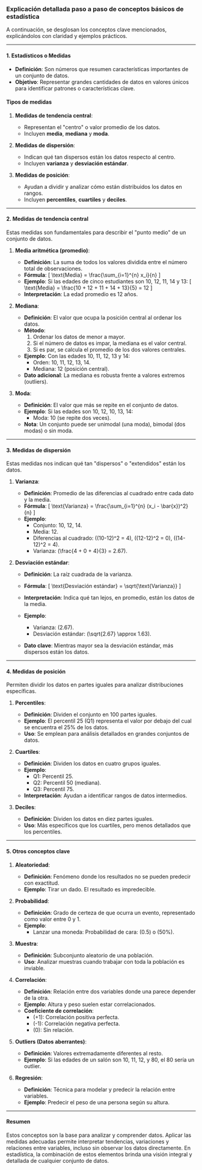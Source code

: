### Explicación detallada paso a paso de conceptos básicos de estadística

A continuación, se desglosan los conceptos clave mencionados, explicándolos con claridad y ejemplos prácticos.

---

#### **1. Estadísticos o Medidas**
- **Definición**: Son números que resumen características importantes de un conjunto de datos.
- **Objetivo**: Representar grandes cantidades de datos en valores únicos para identificar patrones o características clave.

#### **Tipos de medidas**
1. **Medidas de tendencia central**:
   - Representan el "centro" o valor promedio de los datos.
   - Incluyen **media**, **mediana** y **moda**.

2. **Medidas de dispersión**:
   - Indican qué tan dispersos están los datos respecto al centro.
   - Incluyen **varianza** y **desviación estándar**.

3. **Medidas de posición**:
   - Ayudan a dividir y analizar cómo están distribuidos los datos en rangos.
   - Incluyen **percentiles**, **cuartiles** y **deciles**.

---

#### **2. Medidas de tendencia central**
Estas medidas son fundamentales para describir el "punto medio" de un conjunto de datos.

1. **Media aritmética (promedio)**:
   - **Definición**: La suma de todos los valores dividida entre el número total de observaciones.
   - **Fórmula**: 
     \[
     \text{Media} = \frac{\sum_{i=1}^{n} x_i}{n}
     \]
   - **Ejemplo**: Si las edades de cinco estudiantes son 10, 12, 11, 14 y 13:
     \[
     \text{Media} = \frac{10 + 12 + 11 + 14 + 13}{5} = 12
     \]
   - **Interpretación**: La edad promedio es 12 años.

2. **Mediana**:
   - **Definición**: El valor que ocupa la posición central al ordenar los datos.
   - **Método**:
     1. Ordenar los datos de menor a mayor.
     2. Si el número de datos es impar, la mediana es el valor central.
     3. Si es par, se calcula el promedio de los dos valores centrales.
   - **Ejemplo**: Con las edades 10, 11, 12, 13 y 14:
     - Orden: 10, 11, 12, 13, 14.
     - Mediana: 12 (posición central).
   - **Dato adicional**: La mediana es robusta frente a valores extremos (outliers).

3. **Moda**:
   - **Definición**: El valor que más se repite en el conjunto de datos.
   - **Ejemplo**: Si las edades son 10, 12, 10, 13, 14:
     - Moda: 10 (se repite dos veces).
   - **Nota**: Un conjunto puede ser unimodal (una moda), bimodal (dos modas) o sin moda.

---

#### **3. Medidas de dispersión**
Estas medidas nos indican qué tan "dispersos" o "extendidos" están los datos.

1. **Varianza**:
   - **Definición**: Promedio de las diferencias al cuadrado entre cada dato y la media.
   - **Fórmula**:
     \[
     \text{Varianza} = \frac{\sum_{i=1}^{n} (x_i - \bar{x})^2}{n}
     \]
   - **Ejemplo**:
     - Conjunto: 10, 12, 14.
     - Media: 12.
     - Diferencias al cuadrado: \((10-12)^2 = 4\), \((12-12)^2 = 0\), \((14-12)^2 = 4\).
     - Varianza: \(\frac{4 + 0 + 4}{3} = 2.67\).

2. **Desviación estándar**:
   - **Definición**: La raíz cuadrada de la varianza.
   - **Fórmula**:
     \[
     \text{Desviación estándar} = \sqrt{\text{Varianza}}
     \]
   - **Interpretación**: Indica qué tan lejos, en promedio, están los datos de la media.
   - **Ejemplo**:
     - Varianza: \(2.67\).
     - Desviación estándar: \(\sqrt{2.67} \approx 1.63\).

   - **Dato clave**: Mientras mayor sea la desviación estándar, más dispersos están los datos.

---

#### **4. Medidas de posición**
Permiten dividir los datos en partes iguales para analizar distribuciones específicas.

1. **Percentiles**:
   - **Definición**: Dividen el conjunto en 100 partes iguales.
   - **Ejemplo**: El percentil 25 (Q1) representa el valor por debajo del cual se encuentra el 25% de los datos.
   - **Uso**: Se emplean para análisis detallados en grandes conjuntos de datos.

2. **Cuartiles**:
   - **Definición**: Dividen los datos en cuatro grupos iguales.
   - **Ejemplo**:
     - Q1: Percentil 25.
     - Q2: Percentil 50 (mediana).
     - Q3: Percentil 75.
   - **Interpretación**: Ayudan a identificar rangos de datos intermedios.

3. **Deciles**:
   - **Definición**: Dividen los datos en diez partes iguales.
   - **Uso**: Más específicos que los cuartiles, pero menos detallados que los percentiles.

---

#### **5. Otros conceptos clave**
1. **Aleatoriedad**:
   - **Definición**: Fenómeno donde los resultados no se pueden predecir con exactitud.
   - **Ejemplo**: Tirar un dado. El resultado es impredecible.

2. **Probabilidad**:
   - **Definición**: Grado de certeza de que ocurra un evento, representado como valor entre 0 y 1.
   - **Ejemplo**:
     - Lanzar una moneda: Probabilidad de cara: \(0.5\) o \(50\%\).

3. **Muestra**:
   - **Definición**: Subconjunto aleatorio de una población.
   - **Uso**: Analizar muestras cuando trabajar con toda la población es inviable.

4. **Correlación**:
   - **Definición**: Relación entre dos variables donde una parece depender de la otra.
   - **Ejemplo**: Altura y peso suelen estar correlacionados.
   - **Coeficiente de correlación**:
     - \(+1\): Correlación positiva perfecta.
     - \(-1\): Correlación negativa perfecta.
     - \(0\): Sin relación.

5. **Outliers (Datos aberrantes)**:
   - **Definición**: Valores extremadamente diferentes al resto.
   - **Ejemplo**: Si las edades de un salón son 10, 11, 12, y 80, el 80 sería un outlier.

6. **Regresión**:
   - **Definición**: Técnica para modelar y predecir la relación entre variables.
   - **Ejemplo**: Predecir el peso de una persona según su altura.

---

#### **Resumen**
Estos conceptos son la base para analizar y comprender datos. Aplicar las medidas adecuadas permite interpretar tendencias, variaciones y relaciones entre variables, incluso sin observar los datos directamente. En estadística, la combinación de estos elementos brinda una visión integral y detallada de cualquier conjunto de datos.
